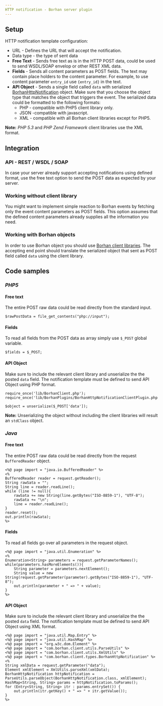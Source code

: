 ```yaml
---
HTTP notification - Borhan server plugin
---
```


## Setup

HTTP notification template configuration:

- URL - Defines the URL that will accept the notification.
- Data type - the type of sent data
 - **Free Text** - Sends free text as is in the HTTP POST data, could be used to send WSDL/SOAP envelop or other REST XML data.
 - **Fields** - Sends all content parameters as POST fields. 
 The text may contain place holders to the content parameter.
 For example, to use content parameter `entry_id` use `{entry_id}` in the text.  
 - **API Object** - Sends a single field called `data` with serialized [BorhanHttpNotification](http://www.borhan.com/api_v3/testmeDoc/?object=BorhanHttpNotification) object.
 Make sure that you choose the object type that matches the object that triggers the event.
 The serialized data could be formatted to the following formats:
     - PHP - compatible with PHP5 client library only.
     - JSON -compatible with javascript. 
     - XML - compatible with all Borhan client libraries except for PHP5.
 
 **Note:** *PHP 5.3* and *PHP Zend Framework* client libraries use the XML format. 

## Integration

### API - REST / WSDL / SOAP
In case your server already support accepting notifications using defined format, use the free text option to send the POST data as expected by your server.

### Working without client library
You might want to implement simple reaction to Borhan events by fetching only the event content parameters as POST fields. This option assumes that the defined content parameters already supplies all the information you need.

### Working with Borhan objects
In order to use Borhan object you should use [Borhan client libraries](http://www.borhan.com/api_v3/testme/client-libs.php). The accepting end point should translate the serialized object that sent as POST field called `data` using the client library.
 
## Code samples

### *PHP5*

#### Free text
The entire POST raw data could be read directly from the standard input. 

	$rawPostData = file_get_contents("php://input");

#### Fields
To read all fields from the POST data as array simply use `$_POST` global variable.

    $fields = $_POST;

#### API Object
Make sure to include the relevant client library and unserialize the the posted `data` field.
The notification template must be defined to send API Object using PHP format.
 

    require_once('lib/BorhanClient.php');
    require_once('lib/BorhanPlugins/BorhanHttpNotificationClientPlugin.php');
    
    $object = unserialize($_POST['data']);

**Note:** Unserializing the object without including the client libraries will result an `stdClass` object.

### *Java*

#### Free text
The entire POST raw data could be read directly from the request `BufferedReader` object. 

	<%@ page import = "java.io.BufferedReader" %>
	<%
	BufferedReader reader = request.getReader();
	String rawSata = "";
	String line = reader.readLine();
	while (line != null){
		rawSata += new String(line.getBytes("ISO-8859-1"), "UTF-8");
		rawSata += "\n";
		line = reader.readLine();
	}
	reader.reset();
	out.println(rawSata);
	%>

#### Fields
To read all fields go over all parameters in the request object.

	<%@ page import = "java.util.Enumeration" %>
	<%
	Enumeration<String> parameters = request.getParameterNames();
	while(parameters.hasMoreElements()){
		String parameter = parameters.nextElement();
		String value = new String(request.getParameter(parameter).getBytes("ISO-8859-1"), "UTF-8");
		out.println(parameter + " => " + value);
	}
	%>


#### API Object
Make sure to include the relevant client library and unserialize the the posted `data` field.
The notification template must be defined to send API Object using XML format.
 
	<%@ page import = "java.util.Map.Entry" %>
	<%@ page import = "java.util.HashMap" %>
	<%@ page import = "org.w3c.dom.Element" %>
	<%@ page import = "com.borhan.client.utils.ParseUtils" %>
	<%@ page import = "com.borhan.client.utils.XmlUtils" %>
	<%@ page import = "com.borhan.client.types.BorhanHttpNotification" %>
	<%
	String xmlData = request.getParameter("data");
	Element xmlElement = XmlUtils.parseXml(xmlData);
	BorhanHttpNotification httpNotification = ParseUtils.parseObject(BorhanHttpNotification.class, xmlElement);
	HashMap<String, String> params = httpNotification.toParams();
	for (Entry<String, String> itr : params.entrySet()) {
		out.println(itr.getKey() + " => " + itr.getValue());
	}
	%>

